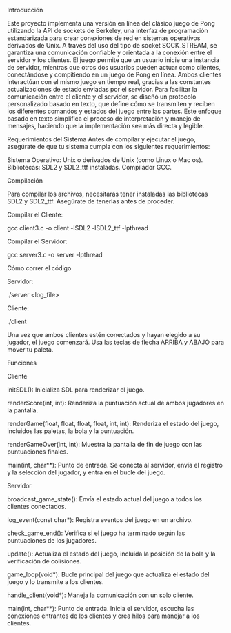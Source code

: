Introducción

Este proyecto implementa una versión en línea del clásico juego de Pong utilizando la API de sockets de Berkeley, una interfaz de programación estandarizada para crear conexiones de red en sistemas operativos derivados de Unix. A través del uso del tipo de socket SOCK_STREAM, se garantiza una comunicación confiable y orientada a la conexión entre el servidor y los clientes. El juego permite que un usuario inicie una instancia de servidor, mientras que otros dos usuarios pueden actuar como clientes, conectándose y compitiendo en un juego de Pong en línea. Ambos clientes interactúan con el mismo juego en tiempo real, gracias a las constantes actualizaciones de estado enviadas por el servidor. Para facilitar la comunicación entre el cliente y el servidor, se diseñó un protocolo personalizado basado en texto, que define cómo se transmiten y reciben los diferentes comandos y estados del juego entre las partes. Este enfoque basado en texto simplifica el proceso de interpretación y manejo de mensajes, haciendo que la implementación sea más directa y legible.

Requerimientos del Sistema
Antes de compilar y ejecutar el juego, asegúrate de que tu sistema cumpla con los siguientes requerimientos:

Sistema Operativo: Unix o derivados de Unix (como Linux o Mac os).
Bibliotecas: SDL2 y SDL2_ttf instaladas.
Compilador GCC.

Compilación

Para compilar los archivos, necesitarás tener instaladas las bibliotecas SDL2 y SDL2_ttf. Asegúrate de tenerlas antes de proceder.

Compilar el Cliente:

gcc client3.c -o client -lSDL2 -lSDL2_ttf -lpthread

Compilar el Servidor:

gcc server3.c -o server -lpthread

Cómo correr el código

Servidor:

./server <port> <log_file>

Cliente:

./client <ip> <port>

Una vez que ambos clientes estén conectados y hayan elegido a su jugador, el juego comenzará. Usa las teclas de flecha ARRIBA y ABAJO para mover tu paleta.

Funciones

Cliente

initSDL(): Inicializa SDL para renderizar el juego.

renderScore(int, int): Renderiza la puntuación actual de ambos jugadores en la pantalla.

renderGame(float, float, float, float, int, int): Renderiza el estado del juego, incluidos las paletas, la bola y la puntuación.

renderGameOver(int, int): Muestra la pantalla de fin de juego con las puntuaciones finales.

main(int, char\*\*): Punto de entrada. Se conecta al servidor, envía el registro y la selección del jugador, y entra en el bucle del juego.

Servidor

broadcast_game_state(): Envía el estado actual del juego a todos los clientes conectados.

log_event(const char\*): Registra eventos del juego en un archivo.

check_game_end(): Verifica si el juego ha terminado según las puntuaciones de los jugadores.

update(): Actualiza el estado del juego, incluida la posición de la bola y la verificación de colisiones.

game_loop(void\*): Bucle principal del juego que actualiza el estado del juego y lo transmite a los clientes.

handle_client(void\*): Maneja la comunicación con un solo cliente.

main(int, char\*\*): Punto de entrada. Inicia el servidor, escucha las conexiones entrantes de los clientes y crea hilos para manejar a los clientes.
